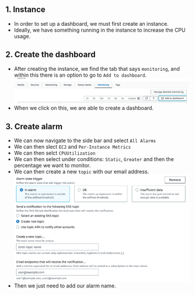 ## 1. Instance
- In order to set up a dashboard, we must first create an instance.
- Ideally, we have something running in the instance to increase the CPU usage.
## 2. Create the dashboard
- After creating the instance, we find the tab that says `monitoring`, and within this there is an option to go to `Add to dashboard`.
![](2.0.png)
- When we click on this, we are able to create a dashboard.
## 3. Create alarm
- We can now navigate to the side bar and select `All Alarms`
- We can then slect `EC2` and `Per-Instance Metrics`
- We can then selct `CPUUtilization`
- We can then select under conditions: `Static`, `Greater` and then the percentage we want to monitor.
- We can then create a new `topic` with our email address.
![](2.1.png)
- Then we just need to add our alarm name.